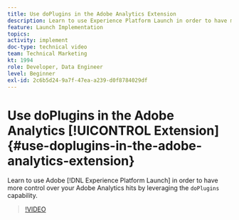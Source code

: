 ```yaml
---
title: Use doPlugins in the Adobe Analytics Extension
description: Learn to use Experience Platform Launch in order to have more control over your Adobe Analytics hits by leveraging the doPlugins capability.
feature: Launch Implementation
topics: 
activity: implement
doc-type: technical video
team: Technical Marketing
kt: 1994
role: Developer, Data Engineer
level: Beginner
exl-id: 2c6b5d24-9a7f-47ea-a239-d0f8784029df
---
```

# Use doPlugins in the Adobe Analytics [!UICONTROL Extension] {#use-doplugins-in-the-adobe-analytics-extension}

Learn to use Adobe [!DNL Experience Platform Launch] in order to have more control over your Adobe Analytics hits by leveraging the `doPlugins` capability.

>[!VIDEO](https://video.tv.adobe.com/v/25171?quality=12)
